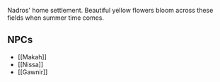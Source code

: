 Nadros' home settlement. Beautiful yellow flowers bloom across these fields when summer time comes.

## NPCs
- [[Makah]]
- [[Nissa]]
- [[Gawnir]]